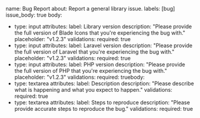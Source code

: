 name: Bug Report
about: Report a general library issue.
labels: [bug]
issue_body: true
body:
- type: input
  attributes:
    label: Library version
    description: "Please provide the full version of Blade Icons that you're experiencing the bug with."
    placeholder: "v1.2.3"
  validations:
    required: true
- type: input
  attributes:
    label: Laravel version
    description: "Please provide the full version of Laravel that you're experiencing the bug with."
    placeholder: "v1.2.3"
  validations:
    required: true
- type: input
  attributes:
    label: PHP version
    description: "Please provide the full version of PHP that you're experiencing the bug with."
    placeholder: "v1.2.3"
  validations:
    required: truebody:
- type: textarea
  attributes:
    label: Description
    description: "Please describe what is happening and what you expect to happen."
  validations:
    required: true
- type: textarea
  attributes:
    label: Steps to reproduce
    description: "Please provide accurate steps to reproduce the bug."
  validations:
    required: true
